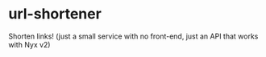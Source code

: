 # url-shortener
Shorten links! (just a small service with no front-end, just an API that works with Nyx v2)
